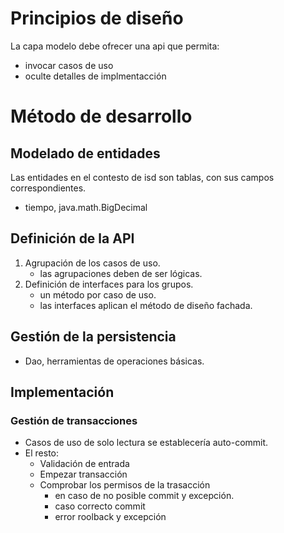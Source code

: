 # Principios de diseño
La capa modelo debe ofrecer una api que permita:
- invocar casos de uso
- oculte detalles de implmentacción
# Método de desarrollo
## Modelado de entidades
Las entidades en el contesto de isd son tablas, con sus campos correspondientes. 
- tiempo, java.math.BigDecimal
## Definición de la API
1. Agrupación de los casos de uso.
	- las agrupaciones deben de ser lógicas.
2. Definición de interfaces para los grupos.
	- un método por caso de uso.
	- las interfaces aplican el método de diseño fachada.

## Gestión de la persistencia
- Dao, herramientas de operaciones básicas.

## Implementación
### Gestión de transacciones
- Casos de uso de solo lectura se establecería auto-commit.
- El resto:
	- Validación de entrada
	- Empezar transacción
	- Comprobar los permisos de la trasacción
		- en caso de no posible commit y excepción.
		- caso correcto commit 
		- error roolback y excepción

